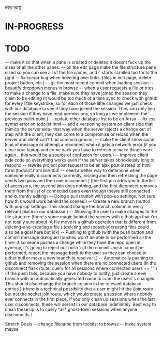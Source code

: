 #synergi
<h1>IN-PROGRESS</h1>


<!-- https://developer.github.com/v3/git/commits/#create-a-commit -->
<!-- https://developer.github.com/v3/git/refs/#update-a-reference -->

<h1>TODO</h1>
-- make it so that when a pane is created or deleted it doesnt fuck up the sizes of all the other panes.
-- on the edit page make the file structure pane sized so you can see all of the file names, and it starts scrolled too far to the right
-- fix cursor bug when hovering over links. (files in edit page, delete project button, etc.)
-- git the most recent commit when loading session
-- beautify dropdown menus in browse
-- when a user requests a file or tries to make a change to a file, make sure they have joined the session they claim to be editing
	(it would be too much of a time sync to check with github for every little keystroke, so for each of those little changes we just check with our database to see if they have joined the session. They can only join the session if they have read permissions, so long as we implement the previous bullet point.)
-- update other database list to be an Array
-- fix css syntax error on todolist.html
-- add a versioning system on client side that mimics the server side- that way when the server rejects a change out of step with the client, they can come to a compromise or reload when the server and client can't find common ground.
-- make the client show some kind of message or attempt a reconnect when it gets a network error (if you close your laptop and come back you have to refresh to make things work again... this would be a source of confusion for users.)
-- improve client side code so everything works even if the server takes obnoxiously long to respond
-- rewrite project post request to be an ajax post instead of html form (todolist.html line 103)
-- need a better way to determine when someone really disconnects
	(currently, visiting and then refreshing the page sends two joins and then one disconnect.)
	(the first join adds you to the list of accessors, the second join does nothing, and the first diconnect removes them from the list of connected users even though theyre still connected and currently editing)
-- Doing a pull
	(button with pop-up settings. Not sure how this would work behind the scenes.)
-- Create a new branch
	(button with pop-up settings. This should change the branch column in every relevant place in our database.)
-- Allowing the user to make changes to the file structure
	(there's some magic behind the scenes with github api that i'm not totally sure about. A file move is a github operation that is different from deleting-and-creating a file.)
	(deleting and (possibly)creating files could also be a goal here but idk)
-- Pushing to github
	(with the push button and commit message dialogue)
	(pushes won't be able to be performed all the time- if someone pushes a change while they have the repo open in synergy, it's going to reject our push.)
	(if the commit+push cannot be performed, report the message back to the user so they can choose to either pull or make a new branch to resolve it.)
-- Automatically pushing to github and removing the session when there are no connected users
	(in the disconnect flask route, query for all sessions where connected users == "".)
	(if the push fails, because you have nobody to notify, just create a new branch with an automatically generated name to cram the users's changes. This should also change the branch column in the relevant database entries.)
	(there is a technical possibility that a user might hit the /join route but not the socket.join route, which would create a session where nobody ever connects in the first place. If you only clean up sessions when the last user disconnects, these will persist in our database indefinitely. Best way to clean these up is to query *all* ghost-town sessions when anyone disconnects.)


Stretch Goals
-- change filename from todolist to browse
-- invite system maybe





